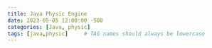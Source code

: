 ```yaml
---
title: Java Physic Engine
date: 2023-05-05 12:00:00 -500
categories: [Java, physic]
tags: [java,physic]     # TAG names should always be lowercase
---
```


